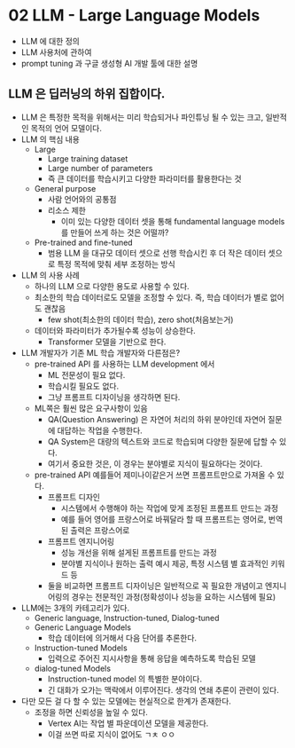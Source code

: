 # 02 LLM - Large Language Models

- LLM 에 대한 정의
- LLM 사용처에 관하여
- prompt tuning 과 구글 생성형 AI 개발 툴에 대한 설명

## LLM 은 딥러닝의 하위 집합이다.

- LLM 은 특정한 목적을 위해서는 미리 학습되거나 파인튜닝 될 수 있는 크고, 일반적인 목적의 언어 모델이다.
- LLM 의 핵심 내용
    - Large
        - Large training dataset
        - Large number of parameters
        - 즉 큰 데이터를 학습시키고 다양한 파라미터를 활용한다는 것
    - General purpose
        - 사람 언어와의 공통점
        - 리소스 제한
            - 이미 있는 다양한 데이터 셋을 통해 fundamental language models 를 만들어 쓰게 하는 것은 어떨까?
    - Pre-trained and fine-tuned
        - 범용 LLM 을 대규모 데이터 셋으로 선행 학습시킨 후 더 작은 데이터 셋으로 특정 목적에 맞춰 세부 조정하는 방식
- LLM 의 사용 사례
    - 하나의 LLM 으로 다양한 용도로 사용할 수 있다.
    - 최소한의 학습 데이터로도 모델을 조정할 수 있다. 즉, 학습 데이터가 별로 없어도 괜찮음
        - few shot(최소한의 데이터 학습), zero shot(처음보는거)
    - 데이터와 파라미터가 추가될수록 성능이 상승한다.
        - Transformer 모델을 기반으로 한다.
- LLM 개발자가 기존 ML 학습 개발자와 다른점은?
    - pre-trained API 를 사용하는 LLM development 에서
        - ML 전문성이 필요 없다.
        - 학습시킬 필요도 없다.
        - 그냥 프롬프트 디자이닝을 생각하면 된다.
    - ML쪽은 훨씬 많은 요구사항이 있음
        - QA(Question Answering) 은 자연어 처리의 하위 분야인데 자연어 질문에 대답하는 작업을 수행한다.
        - QA System은 대량의 텍스트와 코드로 학습되며 다양한 질문에 답할 수 있다.
        - 여기서 중요한 것은, 이 경우는 분야별로 지식이 필요하다는 것이다.
    - pre-trained API 예를들어 제미나이같은거 쓰면 프롬프트만으로 가져올 수 있다.
        - 프롬프트 디자인
            - 시스템에서 수행해야 하는 작업에 맞게 조정된 프롬프트 만드는 과정
            - 예를 들어 영어를 프랑스어로 바꿔달라 할 때 프롬프트는 영어로, 번역된 출력은 프랑스어로
        - 프롬프트 엔지니어링
            - 성능 개선을 위해 설게된 프롬프트를 만드는 과정
            - 분야별 지식이나 원하는 출력 예시 제공, 특정 시스템 별 효과적인 키워드 등
        - 둘을 비교하면 프롬프트 디자이닝은 일반적으로 꼭 필요한 개념이고 엔지니어링의 경우는 전문적인 과정(정확성이나 성능을 요하는 시스템에 필요)
- LLM에는 3개의 카테고리가 있다.
    - Generic language, Instruction-tuned, Dialog-tuned
    - Generic Language Models
        - 학습 데이터에 의거해서 다음 단어를 추론한다.
    - Instruction-tuned Models
        - 입력으로 주어진 지시사항을 통해 응답을 예측하도록 학습된 모델
    - dialog-tuned Models
        - Instruction-tuned model 의 특별한 분야이다.
        - 긴 대화가 오가는 맥락에서 이루어진다. 생각의 연쇄 추론이 관련이 있다.
- 다만 모든 걸 다 할 수 있는 모델에는 현실적으로 한계가 존재한다.
    - 조정을 하면 신뢰성을 높일 수 있다.
        - Vertex AI는 작업 별 파운데이션 모델을 제공한다.
        - 이걸 쓰면 따로 지식이 없어도 ㄱㅊ ㅇㅇ

